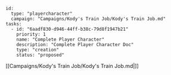 
```RpgManager4
id: 
  type: "playercharacter"
  campaign: "Campaigns/Kody's Train Job/Kody's Train Job.md"
tasks: 
  - id: "6aadf830-d946-44ff-b38c-79d8f1947b21"
    priority: 1
    name: "Complete Player Character"
    description: "Complete Player Character Doc"
    type: "creation"
    status: "proposed"
```

[[Campaigns/Kody's Train Job/Kody's Train Job.md|]]